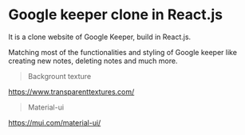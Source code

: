 # Google keeper clone in React.js
It is a clone website of Google Keeper, build in React.js.

Matching most of the functionalities and styling of Google keeper like creating new notes, deleting notes and much more.

> Backgrount texture

https://www.transparenttextures.com/

> Material-ui

https://mui.com/material-ui/
